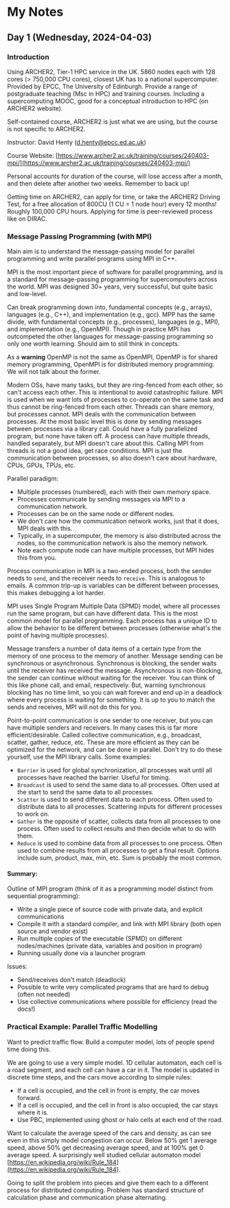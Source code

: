 # My Notes

## Day 1 (Wednesday, 2024-04-03)

### Introduction 

Using ARCHER2, Tier-1 HPC service in the UK.
5860 nodes each with 128 cores (> 750,000 CPU cores), closest UK has to a national supercomputer.
Provided by EPCC, The University of Edinburgh.
Provide a range of postgraduate teaching (Msc in HPC) and training courses.
Including a supercomputing MOOC, good for a conceptual introduction to HPC (on ARCHER2 website).

Self-contained course, ARCHER2 is just what we are using, but the course is not specific to ARCHER2.

Instructor: David Henty ([d.henty@epcc.ed.ac.uk](mailto:d.henty@epcc.ed.ac.uk))

Course Website: [https://www.archer2.ac.uk/training/courses/240403-mpi/](https://www.archer2.ac.uk/training/courses/240403-mpi/)

Personal accounts for duration of the course, will lose access after a month, and then delete after another two weeks.
Remember to back up!

Getting time on ARCHER2, can apply for time, or take the ARCHER2 Driving Test, for a free allocation of 800CU 
(1 CU = 1 node hour) every 12 months! Roughly 100,000 CPU hours. Applying for time is peer-reviewed process like on 
DIRAC.


### Message Passing Programming (with MPI)

Main aim is to understand the message-passing model for parallel programming and write parallel programs using MPI
in C++.

MPI is the most important piece of software for parallel programming, and is a standard for message-passing programming
for supercomputers across the world. MPI was designed 30+ years, very successful, but quite basic and low-level.

Can break programming down into, fundamental concepts (e.g., arrays), languages (e.g., C++), and 
implementation (e.g., gcc). MPP has the same divide, with fundamental concepts (e.g., processes), 
languages (e.g., MPI), and implementation (e.g., OpenMPI). Though in practice MPI has outcompeted the
other languages for message-passing programming so only one worth learning. Should aim to still think in concepts.

As a **warning** OpenMP is not the same as OpenMPI, OpenMP is for shared memory programming, OpenMPI is for distributed
memory programming. We will not talk about the former. 

Modern OSs, have many tasks, but they are ring-fenced from each other, so can't access each other. This is 
intentional to avoid catastrophic failure. MPI is used when we want lots of processes to co-operate on the same
task and thus cannot be ring-fenced from each other. Threads can share memory, but processes cannot. MPI deals with
the communication between processes. At the most basic level this is done by sending messages between processes via
a library call. Could have a fully parallelized program, but none have taken off. A process can have multiple threads,
handled separately, but MPI doesn't care about this. Calling MPI from threads is not a good idea, get race conditions.
MPI is just the communication between processes, so also doesn't care about hardware, CPUs, GPUs, TPUs, etc.

Parallel paradigm:
* Multiple processes (numbered), each with their own memory space.
* Processes communicate by sending messages via MPI to a communication network.
* Processes can be on the same node or different nodes.
* We don't care how the communication network works, just that it does, MPI deals with this.
* Typically, in a supercomputer, the memory is also distributed across the nodes, so the communication network is
  also the memory network.
* Note each compute node can have multiple processes, but MPI hides this from you.

Process communication in MPI is a two-ended process, both the sender needs to `send`, and the receiver needs to 
`receive`. This is analogous to emails. A common trip-up is variables can be different between processes, this makes 
debugging a lot harder.

MPI uses Single Program Multiple Data (SPMD) model, where all processes run the same program, but can have different
data. This is the most common model for parallel programming. Each process has a unique ID to allow the
behavior to be different between processes (otherwise what's the point of having multiple processes).

Message transfers a number of data items of a certain type from the memory of one process to the memory of another.
Message sending can be synchronous or asynchronous. Synchronous is blocking, the sender waits until the receiver has
received the message. Asynchronous is non-blocking, the sender can continue without waiting for the receiver.
You can think of this like phone call, and email, respectively. But, warning synchronous blocking has no time limit, 
so you can wait forever and end up in a deadlock where every process is waiting for something. It is up to you to
match the sends and receives, MPI will not do this for you.

Point-to-point communication is one sender to one receiver, but you can have multiple senders and receivers.
In many cases this is far more efficient/desirable. Called collective communication, e.g., broadcast, scatter, gather,
reduce, etc. These are more efficient as they can be optimized for the network, and can be done in parallel. Don't
try to do these yourself, use the MPI library calls. Some examples:
* `Barrier` is used for global synchronization, all processes wait
until all processes have reached the barrier. Useful for timing. 
* `Broadcast` is used to send the same data to all processes. Often used at the start to send the same data to all
processes.
* `Scatter` is used to send different data to each process. Often used to distribute data to all processes. Scattering
inputs for different processes to work on.
* `Gather` is the opposite of scatter, collects data from all processes to one process. Often used to collect results
and then decide what to do with them.
* `Reduce` is used to combine data from all processes to one process. Often used to combine results from all processes
to get a final result. Options include sum, product, max, min, etc. Sum is probably the most common.

#### Summary:

Outline of MPI program (think of it as a programming model distinct from sequential programming):
* Write a single piece of source code with private data, and explicit communications
* Compile it with a standard compiler, and link with MPI library (both open source and vendor exist)
* Run multiple copies of the executable (SPMD) on different nodes/machines (private data, variables and position in 
program)
* Running usually done via a launcher program

Issues:
* Send/receives don't match (deadlock)
* Possible to write very complicated programs that are hard to debug (often not needed)
* Use collective communications where possible for efficiency (read the docs!)


### Practical Example: Parallel Traffic Modelling

Want to predict traffic flow. Build a computer model, lots of people spend time doing this. 

We are going to use a very simple model. 1D cellular automaton, each cell is a road segment, and each cell can have
a car in it. The model is updated in discrete time steps, and the cars move according to simple rules:
* If a cell is occupied, and the cell in front is empty, the car moves forward.
* If a cell is occupied, and the cell in front is also occupied, the car stays where it is.
* Use PBC, implemented using ghost or halo cells at each end of the road.

Want to calculate the average speed of the cars and density, as can see even in this simply model congestion can occur.
Below 50% get 1 average speed, above 50% get decreasing average speed, and at 100% get 0 average speed. A surprisingly
well studied cellular automaton model [https://en.wikipedia.org/wiki/Rule_184](https://en.wikipedia.org/wiki/Rule_184).

Going to split the problem into pieces and give them each to a different process for distributed computing. 
Problem has standard structure of calculation phase and communication phase alternating.